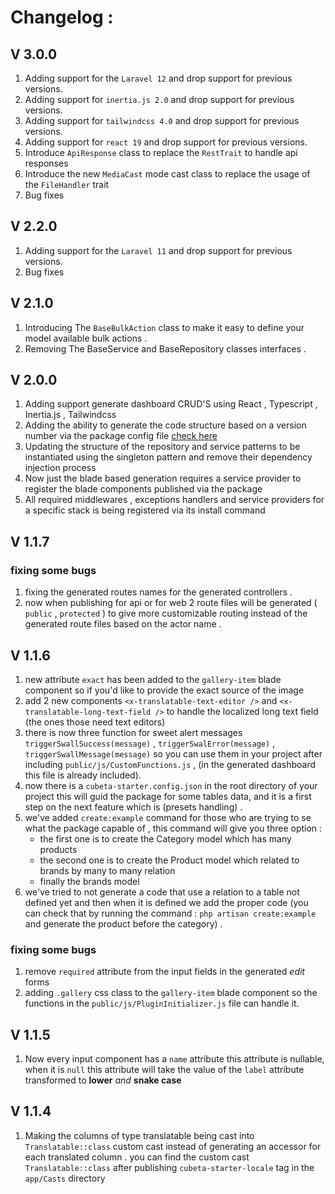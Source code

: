 <!-- docs/CHANGELOG.md -->

# **Changelog :**

## **V 3.0.0**
1. Adding support for the `Laravel 12` and drop support for previous versions.
2. Adding support for `inertia.js 2.0` and drop support for previous versions.
3. Adding support for `tailwindcss 4.0` and drop support for previous versions.
4. Adding support for `react 19` and drop support for previous versions.
5. Introduce `ApiResponse` class to replace the `RestTrait` to handle api responses
6. Introduce the new `MediaCast` mode cast class to replace the usage of the `FileHandler` trait
7. Bug fixes

## **V 2.2.0**
1. Adding support for the `Laravel 11` and drop support for previous versions. 
2. Bug fixes

## **V 2.1.0**

1. Introducing The `BaseBulkAction` class to make it easy to define your model available bulk
   actions .
2. Removing The BaseService and BaseRepository classes interfaces .

## **V 2.0.0**

1. Adding support generate dashboard CRUD'S using React , Typescript , Inertia.js , Tailwindcss
2. Adding the ability to generate the code structure based on a version number via the package config
   file [check here](usage.md#config)
3. Updating the structure of the repository and service patterns to be instantiated using the singleton pattern and
   remove their dependency injection process
4. Now just the blade based generation requires a service provider to register the blade components published via the
   package
5. All required middlewares , exceptions handlers and service providers for a specific stack is being registered via its install command

## **V 1.1.7**

### **fixing some bugs**

1. fixing the generated routes names for the generated controllers .
2. now when publishing for api or for web 2 route files will be generated ( `public` , `protected` ) to give more
   customizable routing instead of the generated route files based on the actor name .

## **V 1.1.6**

1. new attribute `exact` has been added to the `gallery-item` blade component so if you'd like to provide the exact
   source of the image
2. add 2 new components `<x-translatable-text-editor />` and `<x-translatable-long-text-field />` to handle the
   localized long text field (the ones those need text editors)
3. there is now three function for sweet alert
   messages `triggerSwallSuccess(message)` , `triggerSwalError(message)` , `triggerSwallMessage(message)` so you can use
   them in your project after including `public/js/CustomFunctions.js` , (in the generated dashboard this file is
   already included).
4. now there is a `cubeta-starter.config.json` in the root directory of your project this will guid the package for some
   tables data, and it is a first step on the next feature which is (presets handling) .
5. we've added `create:example` command for those who are trying to se what the package capable of , this command will
   give you three option :
    - the first one is to create the Category model which has many products
    - the second one is to create the Product model which related to brands by many to many relation
    - finally the brands model
6. we've tried to not generate a code that use a relation to a table not defined yet and then when it is defined we add
   the proper code (you can check that by running the command : `php artisan create:example` and generate the product
   before the category) .

### **fixing some bugs**

1. remove `required` attribute from the input fields in the generated _edit_ forms
2. adding `.gallery` css class to the `gallery-item` blade component so the functions in
   the `public/js/PluginInitializer.js` file
   can handle it.

## **V 1.1.5**

1. Now every input component has a `name` attribute this attribute is nullable, when it is `null` this attribute will
   take the value of the `label` attribute transformed to **lower** _and_ **snake case**

## **V 1.1.4**

1. Making the columns of type translatable being cast into `Translatable::class` custom cast instead of generating an
   accessor for each translated column . you can find the custom cast `Translatable::class` after
   publishing `cubeta-starter-locale` tag in the `app/Casts` directory

